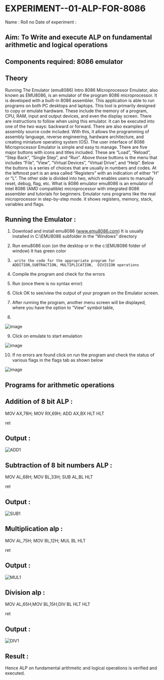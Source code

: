 # EXPERIMENT--01-ALP-FOR-8086
Name :
Roll no 
Date of experiment :





## Aim: To Write and execute ALP on fundamental arithmetic and logical operations
## Components required: 8086  emulator 
## Theory 
Running The Emulator (emu8086) Intro 8086 Microprocessor Emulator, also known as EMU8086, is an emulator of the program 8086 microprocessor. It is developed with a built-in 8086 assembler. This application is able to run programs on both PC desktops and laptops. This tool is primarily designed to copy or emulate hardware. These include the memory of a program, CPU, RAM, input and output devices, and even the display screen. There are instructions to follow when using this emulator. It can be executed into one of the two ways: backward or forward. There are also examples of assembly source code included. With this, it allows the programming of assembly language, reverse engineering, hardware architecture, and creating miniature operating system (OS). The user interface of 8086 Microprocessor Emulator is simple and easy to manage. There are five major buttons with icons and titles included. These are “Load”, “Reload”, “Step Back”, “Single Step”, and “Run”. Above those buttons is the menu that includes “File”, “View”, “Virtual Devices”, “Virtual Drive”, and “Help”. Below the buttons is a series of choices that are usually in numbers and codes. At the leftmost part is an area called “Registers” with an indication of either “H” or “L”. The other side is divided into two, which enables users to manually reset, debug, flag, etc. What is 8086 emulator emu8086 is an emulator of Intel 8086 (AMD compatible) microprocessor with integrated 8086 assembler and tutorials for beginners. Emulator runs programs like the real microprocessor in step-by-step mode. it shows registers, memory, stack, variables and flags.


 ## Running the Emulator :
1.	Download and install emu8086 (www.emu8086.com) It is usually installed in C:\EMU8086 subfolder in the “Windows” directory
2.	  Run  emu8086 icon (on the desktop or in the c:\EMU8086 folder of window) It has green color 
 
 
3.		write the code for the appropriate program for ADDITION,SUBTRACTION, MULTIPLICATION,  DIVISION operations 

4.	 Compile the program and check for the errors 
5.	Run (once there is no syntax error) 

6.	Click OK to see/view the output of your program on the Emulator screen. 


7.	After running the program, another menu screen will be displayed, where you have the option to “View” symbol table,
8.	 


![image](https://user-images.githubusercontent.com/36288975/189273263-d65baae9-4b8f-4723-afb3-c0ffa4052b04.png)











9.	Click on emulate to start emulation 








![image](https://user-images.githubusercontent.com/36288975/189273273-9bb36ec1-e2e8-4892-8d35-37707332bfdc.png)








10.	If no errors are found click on run the program and check the status of various flags in the flags tab as shown below 






![image](https://user-images.githubusercontent.com/36288975/189273277-113a2a33-4a40-4ff8-95a5-ecd3a1f504fe.png)





## Programs for arithmetic  operations

## Addition  of 8 bit ALP :
MOV AX,78H; MOV RX,69H; ADD AX,BX HLT HLT

ret
## Output : 
![ADD1](https://github.com/user-attachments/assets/a84b4c84-950c-48b6-b35f-832609c6d69d)

 
## Subtraction   of 8 bit numbers  ALP :
MOV AL,68H; MOV BL,33H; SUB AL,BL HLT

ret
 
## Output  :
![SUB1](https://github.com/user-attachments/assets/676b415c-4a2d-482e-95f4-6f383612912c)


## Multiplication alp :
MOV AL,75H; MOV BL,12H; MUL BL HLT

ret
 ## Output  :
 ![MUL1](https://github.com/user-attachments/assets/c0c398fc-0570-457d-967a-aec160832e33)



## Division alp :
MOV AL,65H;MOV BL,15H;DIV BL HLT HLT

ret

## Output  :
![DIV1](https://github.com/user-attachments/assets/5e836c8b-0be5-44df-9238-d2f259f33000)


## Result :
Hence ALP on fundamental arithmetic and logical operations is verified and executed.






